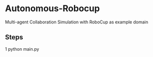 # Autonomous-Robocup
Multi-agent Collaboration Simulation with RoboCup as example domain

## Steps
1 python main.py